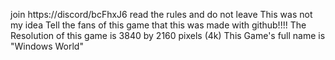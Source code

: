 join https://discord/bcFhxJ6
read the rules and do not leave
This was not my idea
Tell the fans of this game that this was made with github!!!!
The Resolution of this game is 3840 by 2160 pixels (4k)
This Game's full name is "Windows World"

